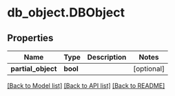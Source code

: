 # db_object.DBObject

## Properties
Name | Type | Description | Notes
------------ | ------------- | ------------- | -------------
**partial_object** | **bool** |  | [optional] 

[[Back to Model list]](../README.md#documentation-for-models) [[Back to API list]](../README.md#documentation-for-api-endpoints) [[Back to README]](../README.md)


